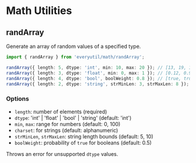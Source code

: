 # Math Utilities

## randArray

Generate an array of random values of a specified type.

```typescript
import { randArray } from 'everyutil/math/randArray';

randArray({ length: 5, dtype: 'int', min: 10, max: 20 }); // [13, 19, 10, 15, 17]
randArray({ length: 3, dtype: 'float', min: 0, max: 1 }); // [0.12, 0.98, 0.34]
randArray({ length: 4, dtype: 'bool', boolWeight: 0.8 }); // [true, true, false, true]
randArray({ length: 2, dtype: 'string', strMinLen: 3, strMaxLen: 8 }); // ['aB3', 'Zx1pQ']
```

### Options

- `length`: number of elements (required)
- `dtype`: 'int' | 'float' | 'bool' | 'string' (default: 'int')
- `min`, `max`: range for numbers (default: 0, 100)
- `charset`: for strings (default: alphanumeric)
- `strMinLen`, `strMaxLen`: string length bounds (default: 5, 10)
- `boolWeight`: probability of `true` for booleans (default: 0.5)

Throws an error for unsupported `dtype` values.
